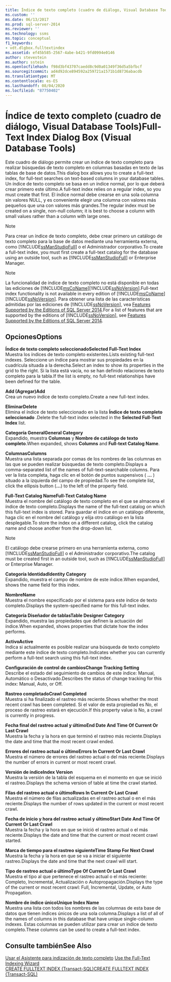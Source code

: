 ```yaml
---
title: Índice de texto completo (cuadro de diálogo, Visual Database Tools) | Microsoft Docs
ms.custom: ''
ms.date: 06/13/2017
ms.prod: sql-server-2014
ms.reviewer: ''
ms.technology: ssms
ms.topic: conceptual
f1_keywords:
- vdt.dlgbox.fulltextindex
ms.assetid: ef45b585-2567-4abe-b421-9fd0994e0146
author: stevestein
ms.author: sstein
ms.openlocfilehash: f98d3bf43707caedd8c9d0a01349f36d5a5bfbcf
ms.sourcegitcommit: ad4d92dce894592a259721a1571b1d8736abacdb
ms.translationtype: MT
ms.contentlocale: es-ES
ms.lasthandoff: 08/04/2020
ms.locfileid: "87750402"
---
```

# <a name="full-text-index-dialog-box-visual-database-tools"></a><span data-ttu-id="1c9f2-102">Índice de texto completo (cuadro de diálogo, Visual Database Tools)</span><span class="sxs-lookup"><span data-stu-id="1c9f2-102">Full-Text Index Dialog Box (Visual Database Tools)</span></span>
  <span data-ttu-id="1c9f2-103">Este cuadro de diálogo permite crear un índice de texto completo para realizar búsquedas de texto completo en columnas basadas en texto de las tablas de base de datos.</span><span class="sxs-lookup"><span data-stu-id="1c9f2-103">This dialog box allows you to create a full-text index, for full-text searches on text-based columns in your database tables.</span></span> <span data-ttu-id="1c9f2-104">Un índice de texto completo se basa en un índice normal, por lo que deberá crear primero este último.</span><span class="sxs-lookup"><span data-stu-id="1c9f2-104">A full-text index relies on a regular index, so you must create that first.</span></span> <span data-ttu-id="1c9f2-105">El índice normal debe crearse en una sola columna sin valores NULL, y es conveniente elegir una columna con valores más pequeños que una con valores más grandes.</span><span class="sxs-lookup"><span data-stu-id="1c9f2-105">The regular index must be created on a single, non-null column; it is best to choose a column with small values rather than a column with large ones.</span></span>  
  
> [!NOTE]  
>  <span data-ttu-id="1c9f2-106">Para crear un índice de texto completo, debe crear primero un catálogo de texto completo para la base de datos mediante una herramienta externa, como [!INCLUDE[ssManStudioFull](../../includes/ssmanstudiofull-md.md)] o el Administrador corporativo.</span><span class="sxs-lookup"><span data-stu-id="1c9f2-106">To create a full-text index, you must first create a full-text catalog for the database using an outside tool, such as [!INCLUDE[ssManStudioFull](../../includes/ssmanstudiofull-md.md)] or Enterprise Manager.</span></span>  
  
> [!NOTE]  
>  <span data-ttu-id="1c9f2-107">La funcionalidad de índice de texto completo no está disponible en todas las ediciones de [!INCLUDE[msCoName](../../includes/msconame-md.md)][!INCLUDE[ssNoVersion](../../includes/ssnoversion-md.md)].</span><span class="sxs-lookup"><span data-stu-id="1c9f2-107">Full-text index functionality is not available in every edition of [!INCLUDE[msCoName](../../includes/msconame-md.md)][!INCLUDE[ssNoVersion](../../includes/ssnoversion-md.md)].</span></span> <span data-ttu-id="1c9f2-108">Para obtener una lista de las características admitidas por las ediciones de [!INCLUDE[ssNoVersion](../../includes/ssnoversion-md.md)], vea [Features Supported by the Editions of SQL Server 2014](../../getting-started/features-supported-by-the-editions-of-sql-server-2014.md).</span><span class="sxs-lookup"><span data-stu-id="1c9f2-108">For a list of features that are supported by the editions of [!INCLUDE[ssNoVersion](../../includes/ssnoversion-md.md)], see [Features Supported by the Editions of SQL Server 2014](../../getting-started/features-supported-by-the-editions-of-sql-server-2014.md).</span></span>  
  
## <a name="options"></a><span data-ttu-id="1c9f2-109">Opciones</span><span class="sxs-lookup"><span data-stu-id="1c9f2-109">Options</span></span>  
 <span data-ttu-id="1c9f2-110">**Índice de texto completo seleccionado**</span><span class="sxs-lookup"><span data-stu-id="1c9f2-110">**Selected Full-Text Index**</span></span>  
 <span data-ttu-id="1c9f2-111">Muestra los índices de texto completo existentes.</span><span class="sxs-lookup"><span data-stu-id="1c9f2-111">Lists existing full-text indexes.</span></span> <span data-ttu-id="1c9f2-112">Seleccione un índice para mostrar sus propiedades en la cuadrícula situada a la derecha.</span><span class="sxs-lookup"><span data-stu-id="1c9f2-112">Select an index to show its properties in the grid to the right.</span></span> <span data-ttu-id="1c9f2-113">Si la lista está vacía, no se han definido relaciones de texto completo para la tabla.</span><span class="sxs-lookup"><span data-stu-id="1c9f2-113">If the list is empty, no full-text relationships have been defined for the table.</span></span>  
  
 <span data-ttu-id="1c9f2-114">**Add (Agregar)**</span><span class="sxs-lookup"><span data-stu-id="1c9f2-114">**Add**</span></span>  
 <span data-ttu-id="1c9f2-115">Crea un nuevo índice de texto completo.</span><span class="sxs-lookup"><span data-stu-id="1c9f2-115">Create a new full-text index.</span></span>  
  
 <span data-ttu-id="1c9f2-116">**Eliminar**</span><span class="sxs-lookup"><span data-stu-id="1c9f2-116">**Delete**</span></span>  
 <span data-ttu-id="1c9f2-117">Elimina el índice de texto seleccionado en la lista **Índice de texto completo seleccionado** .</span><span class="sxs-lookup"><span data-stu-id="1c9f2-117">Delete the full-text index selected in the **Selected Full-Text Index** list.</span></span>  
  
 <span data-ttu-id="1c9f2-118">**Categoría General**</span><span class="sxs-lookup"><span data-stu-id="1c9f2-118">**General Category**</span></span>  
 <span data-ttu-id="1c9f2-119">Expandido, muestra **Columnas** y **Nombre de catálogo de texto completo**.</span><span class="sxs-lookup"><span data-stu-id="1c9f2-119">When expanded, shows **Columns** and **Full-text Catalog Name**.</span></span>  
  
 <span data-ttu-id="1c9f2-120">**Columnas**</span><span class="sxs-lookup"><span data-stu-id="1c9f2-120">**Columns**</span></span>  
 <span data-ttu-id="1c9f2-121">Muestra una lista separada por comas de los nombres de las columnas en las que se pueden realizar búsquedas de texto completo.</span><span class="sxs-lookup"><span data-stu-id="1c9f2-121">Displays a comma-separated list of the names of full-text-searchable columns.</span></span> <span data-ttu-id="1c9f2-122">Para ver la lista completa, haga clic en el botón de puntos suspensivos ( **...** ) situado a la izquierda del campo de propiedad.</span><span class="sxs-lookup"><span data-stu-id="1c9f2-122">To see the complete list, click the ellipsis button (**...**) to the left of the property field.</span></span>  
  
 <span data-ttu-id="1c9f2-123">**Full-Text Catalog Name**</span><span class="sxs-lookup"><span data-stu-id="1c9f2-123">**Full-Text Catalog Name**</span></span>  
 <span data-ttu-id="1c9f2-124">Muestra el nombre del catálogo de texto completo en el que se almacena el índice de texto completo.</span><span class="sxs-lookup"><span data-stu-id="1c9f2-124">Displays the name of the full-text catalog on which this full-text index is stored.</span></span> <span data-ttu-id="1c9f2-125">Para guardar el índice en un catálogo diferente, haga clic en el nombre del catálogo y elija otro catálogo en la lista desplegable.</span><span class="sxs-lookup"><span data-stu-id="1c9f2-125">To store the index on a different catalog, click the catalog name and choose another from the drop-down list.</span></span>  
  
> [!NOTE]  
>  <span data-ttu-id="1c9f2-126">El catálogo debe crearse primero en una herramienta externa, como [!INCLUDE[ssManStudioFull](../../includes/ssmanstudiofull-md.md)] o el Administrador corporativo.</span><span class="sxs-lookup"><span data-stu-id="1c9f2-126">The catalog must be created first in an outside tool, such as [!INCLUDE[ssManStudioFull](../../includes/ssmanstudiofull-md.md)] or Enterprise Manager.</span></span>  
  
 <span data-ttu-id="1c9f2-127">**Categoría Identidad**</span><span class="sxs-lookup"><span data-stu-id="1c9f2-127">**Identity Category**</span></span>  
 <span data-ttu-id="1c9f2-128">Expandido, muestra el campo de nombre de este índice.</span><span class="sxs-lookup"><span data-stu-id="1c9f2-128">When expanded, shows the name field for this index.</span></span>  
  
 <span data-ttu-id="1c9f2-129">**Nombre**</span><span class="sxs-lookup"><span data-stu-id="1c9f2-129">**Name**</span></span>  
 <span data-ttu-id="1c9f2-130">Muestra el nombre especificado por el sistema para este índice de texto completo.</span><span class="sxs-lookup"><span data-stu-id="1c9f2-130">Displays the system-specified name for this full-text index.</span></span>  
  
 <span data-ttu-id="1c9f2-131">**Categoría Diseñador de tablas**</span><span class="sxs-lookup"><span data-stu-id="1c9f2-131">**Table Designer Category**</span></span>  
 <span data-ttu-id="1c9f2-132">Expandido, muestra las propiedades que definen la actuación del índice.</span><span class="sxs-lookup"><span data-stu-id="1c9f2-132">When expanded, shows properties that dictate how the index performs.</span></span>  
  
 <span data-ttu-id="1c9f2-133">**Activo**</span><span class="sxs-lookup"><span data-stu-id="1c9f2-133">**Active**</span></span>  
 <span data-ttu-id="1c9f2-134">Indica si actualmente es posible realizar una búsqueda de texto completo mediante este índice de texto completo.</span><span class="sxs-lookup"><span data-stu-id="1c9f2-134">Indicates whether you can currently perform a full-text search using this full-text index.</span></span>  
  
 <span data-ttu-id="1c9f2-135">**Configuración de control de cambios**</span><span class="sxs-lookup"><span data-stu-id="1c9f2-135">**Change Tracking Setting**</span></span>  
 <span data-ttu-id="1c9f2-136">Describe el estado del seguimiento de cambios de este índice: Manual, Automático o Desactivado.</span><span class="sxs-lookup"><span data-stu-id="1c9f2-136">Describes the status of change tracking for this index: Manual, Auto, or Off.</span></span>  
  
 <span data-ttu-id="1c9f2-137">**Rastreo completado**</span><span class="sxs-lookup"><span data-stu-id="1c9f2-137">**Crawl Completed**</span></span>  
 <span data-ttu-id="1c9f2-138">Muestra si ha finalizado el rastreo más reciente.</span><span class="sxs-lookup"><span data-stu-id="1c9f2-138">Shows whether the most recent crawl has been completed.</span></span> <span data-ttu-id="1c9f2-139">Si el valor de esta propiedad es No, el proceso de rastreo estará en ejecución.</span><span class="sxs-lookup"><span data-stu-id="1c9f2-139">If this property value is No, a crawl is currently in progress.</span></span>  
  
 <span data-ttu-id="1c9f2-140">**Fecha final del rastreo actual y último**</span><span class="sxs-lookup"><span data-stu-id="1c9f2-140">**End Date And Time Of Current Or Last Crawl**</span></span>  
 <span data-ttu-id="1c9f2-141">Muestra la fecha y la hora en que terminó el rastreo más reciente.</span><span class="sxs-lookup"><span data-stu-id="1c9f2-141">Displays the date and time that the most recent crawl ended.</span></span>  
  
 <span data-ttu-id="1c9f2-142">**Errores del rastreo actual o último**</span><span class="sxs-lookup"><span data-stu-id="1c9f2-142">**Errors In Current Or Last Crawl**</span></span>  
 <span data-ttu-id="1c9f2-143">Muestra el número de errores del rastreo actual o del más reciente.</span><span class="sxs-lookup"><span data-stu-id="1c9f2-143">Displays the number of errors in current or most recent crawl.</span></span>  
  
 <span data-ttu-id="1c9f2-144">**Versión de índice**</span><span class="sxs-lookup"><span data-stu-id="1c9f2-144">**Index Version**</span></span>  
 <span data-ttu-id="1c9f2-145">Muestra la versión de la tabla del esquema en el momento en que se inició el rastreo.</span><span class="sxs-lookup"><span data-stu-id="1c9f2-145">Displays the schema version of table at time the crawl started.</span></span>  
  
 <span data-ttu-id="1c9f2-146">**Filas del rastreo actual o último**</span><span class="sxs-lookup"><span data-stu-id="1c9f2-146">**Rows In Current Or Last Crawl**</span></span>  
 <span data-ttu-id="1c9f2-147">Muestra el número de filas actualizadas en el rastreo actual o en el más reciente.</span><span class="sxs-lookup"><span data-stu-id="1c9f2-147">Displays the number of rows updated in the current or most recent crawl.</span></span>  
  
 <span data-ttu-id="1c9f2-148">**Fecha de inicio y hora del rastreo actual y último**</span><span class="sxs-lookup"><span data-stu-id="1c9f2-148">**Start Date And Time Of Current Or Last Crawl**</span></span>  
 <span data-ttu-id="1c9f2-149">Muestra la fecha y la hora en que se inició el rastreo actual o el más reciente.</span><span class="sxs-lookup"><span data-stu-id="1c9f2-149">Displays the date and time that the current or most recent crawl started.</span></span>  
  
 <span data-ttu-id="1c9f2-150">**Marca de tiempo para el rastreo siguiente**</span><span class="sxs-lookup"><span data-stu-id="1c9f2-150">**Time Stamp For Next Crawl**</span></span>  
 <span data-ttu-id="1c9f2-151">Muestra la fecha y la hora en que se va a iniciar el siguiente rastreo.</span><span class="sxs-lookup"><span data-stu-id="1c9f2-151">Displays the date and time that the next crawl will start.</span></span>  
  
 <span data-ttu-id="1c9f2-152">**Tipo de rastreo actual o último**</span><span class="sxs-lookup"><span data-stu-id="1c9f2-152">**Type Of Current Or Last Crawl**</span></span>  
 <span data-ttu-id="1c9f2-153">Muestra el tipo al que pertenece el rastreo actual o el más reciente: Completo, Incremental, Actualización o Autopropagación.</span><span class="sxs-lookup"><span data-stu-id="1c9f2-153">Displays the type of the current or most recent crawl: Full, Incremental, Update, or Auto Propagation.</span></span>  
  
 <span data-ttu-id="1c9f2-154">**Nombre de índice único**</span><span class="sxs-lookup"><span data-stu-id="1c9f2-154">**Unique Index Name**</span></span>  
 <span data-ttu-id="1c9f2-155">Muestra una lista con todos los nombres de las columnas de esta base de datos que tienen índices únicos de una sola columna.</span><span class="sxs-lookup"><span data-stu-id="1c9f2-155">Displays a list of all of the names of columns in this database that have unique single-column indexes.</span></span> <span data-ttu-id="1c9f2-156">Estas columnas se pueden utilizar para crear un índice de texto completo.</span><span class="sxs-lookup"><span data-stu-id="1c9f2-156">These columns can be used to create a full-text index.</span></span>  
  
## <a name="see-also"></a><span data-ttu-id="1c9f2-157">Consulte también</span><span class="sxs-lookup"><span data-stu-id="1c9f2-157">See Also</span></span>  
 <span data-ttu-id="1c9f2-158">[Usar el Asistente para indización de texto completo](../../relational-databases/search/use-the-full-text-indexing-wizard.md) </span><span class="sxs-lookup"><span data-stu-id="1c9f2-158">[Use the Full-Text Indexing Wizard](../../relational-databases/search/use-the-full-text-indexing-wizard.md) </span></span>  
 [<span data-ttu-id="1c9f2-159">CREATE FULLTEXT INDEX &#40;Transact-SQL&#41;</span><span class="sxs-lookup"><span data-stu-id="1c9f2-159">CREATE FULLTEXT INDEX &#40;Transact-SQL&#41;</span></span>](/sql/t-sql/statements/create-fulltext-index-transact-sql)  
  
  
